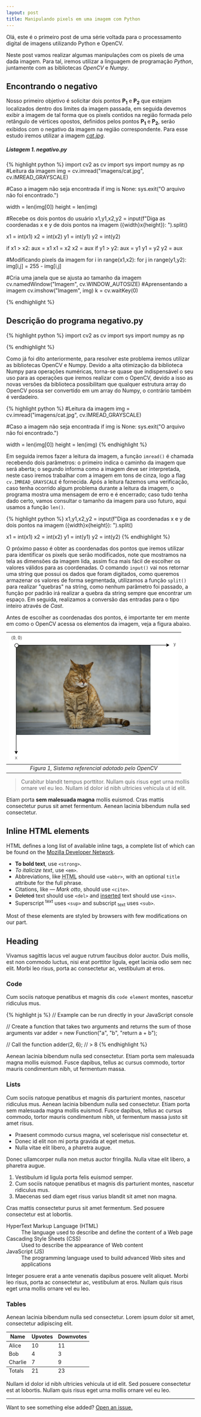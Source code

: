 ```yaml
---
layout: post
title: Manipulando pixels em uma imagem com Python
---
```



<div class="message">
  Olá, este é o primeiro post de uma série voltada para o processamento digital de imagens utilizando Python e OpenCV.
</div>

Neste post vamos realizar algumas manipulações com os pixels de uma dada imagem. Para tal, iremos utilizar a linguagem de programação *Python*, juntamente com as bibliotecas *OpenCV* e *Numpy*. 

## Encontrando o negativo

Nosso primeiro objetivo é solicitar dois pontos **P<sub>1</sub>** e **P<sub>2</sub>** que estejam localizados dentro dos limites da imagem passada, em seguida devemos exibir a imagem de tal forma que os pixels contidos na região formada pelo retângulo de vértices opostos, definidos pelos pontos **P<sub>1</sub>** e **P<sub>2</sub>**, serão exibidos com o negativo da imagem na região correspondente. Para esse estudo iremos utilizar a imagem <a href="https://raw.githubusercontent.com/lucasamds/lucasamds.github.io/main/public/images/cat.jpg" target="_blank">*cat.jpg*</a>.

##### Listagem 1. negativo.py
{% highlight python %}
import cv2 as cv
import sys
import numpy as np
#Leitura da imagem
img = cv.imread("imagens/cat.jpg", cv.IMREAD_GRAYSCALE)

#Caso a imagem não seja encontrada
if img is None:
    sys.exit("O arquivo não foi encontrado.")

width = len(img[0])
height = len(img)

#Recebe os dois pontos do usuário
x1,y1,x2,y2 = input(f"Diga as coordenadas x e y de dois pontos na imagem ({width}x{height}): ").split()

x1 = int(x1)
x2 = int(x2)
y1 = int(y1)
y2 = int(y2)

if x1 > x2:
    aux = x1
    x1 = x2
    x2 = aux
if y1 > y2:
    aux = y1
    y1 = y2
    y2 = aux

#Modificando pixels da imagem
for i in range(x1,x2):
    for j in range(y1,y2):
        img[i,j] = 255 - img[i,j]

#Cria uma janela que se ajusta ao tamanho da imagem
cv.namedWindow("Imagem", cv.WINDOW_AUTOSIZE)
#Aprensentando a imagem
cv.imshow("Imagem", img)
k = cv.waitKey(0)

{% endhighlight %}

## Descrição do programa negativo.py

{% highlight python %}
import cv2 as cv
import sys
import numpy as np

{% endhighlight %}

Como já foi dito anteriormente, para resolver este problema iremos utilizar as bibliotecas OpenCV e Numpy. Devido a alta otimização da biblioteca Numpy para operações numéricas, torna-se quase que indispensável o seu uso para as operações que iremos realizar com o OpenCV, devido a isso as novas versões da biblioteca possibilitam que qualquer estrutura array do OpenCV possa ser convertido em um array do Numpy, o contrário também é verdadeiro. 

{% highlight python %}
#Leitura da imagem
img = cv.imread("imagens/cat.jpg", cv.IMREAD_GRAYSCALE)

#Caso a imagem não seja encontrada
if img is None:
    sys.exit("O arquivo não foi encontrado.")

width = len(img[0])
height = len(img)
{% endhighlight %}

Em seguida iremos fazer a leitura da imagem, a função `imread()` é chamada recebendo dois parâmetros: o primeiro indica o caminho da imagem que será aberta; o segundo informa como a imagem deve ser interpretada, neste caso iremos trabalhar com a imagem em tons de cinza, logo a flag `cv.IMREAD_GRAYSCALE` é fornecida. Após a leitura fazemos uma verificação, caso tenha ocorrido algum problema durante a leitura da imagem, o programa mostra uma mensagem de erro e é encerrado; caso tudo tenha dado certo, vamos consultar o tamanho da imagem para uso futuro, aqui usamos a função `len()`.

{% highlight python %}
x1,y1,x2,y2 = input(f"Diga as coordenadas x e y de dois pontos na imagem ({width}x{height}): ").split()

x1 = int(x1)
x2 = int(x2)
y1 = int(y1)
y2 = int(y2)
{% endhighlight %}

O próximo passo é obter as coordenadas dos pontos que iremos utilizar para identificar os pixels que serão modificados, note que mostramos na tela as dimensões da imagem lida, assim fica mais fácil de escolher os valores válidos para as coordenadas. O comando `input()` vai nos retornar uma string que possui os dados que foram digitados, como queremos armazenar os valores de forma segmentada, utilizamos a função `split()` para realizar "quebras" na string, como nenhum parâmetro foi passado, a função por padrão irá realizar a quebra da string sempre que encontrar um espaço. Em seguida, realizamos a conversão das entradas para o tipo inteiro através de *Cast*.

Antes de escolher as coordenadas dos pontos, é importante ter em mente em como o OpenCV acessa os elementos da imagem, veja a figura abaixo.

|![eixos.png](https://raw.githubusercontent.com/lucasamds/lucasamds.github.io/main/public/images/eixos.png)|
|:-------:|
| *Figura 1, Sistema referencial adotado pelo OpenCV* |



> Curabitur blandit tempus porttitor. Nullam quis risus eget urna mollis ornare vel eu leo. Nullam id dolor id nibh ultricies vehicula ut id elit.


Etiam porta **sem malesuada magna** mollis euismod. Cras mattis consectetur purus sit amet fermentum. Aenean lacinia bibendum nulla sed consectetur.

## Inline HTML elements

HTML defines a long list of available inline tags, a complete list of which can be found on the [Mozilla Developer Network](https://developer.mozilla.org/en-US/docs/Web/HTML/Element).

- **To bold text**, use `<strong>`.
- *To italicize text*, use `<em>`.
- Abbreviations, like <abbr title="HyperText Markup Langage">HTML</abbr> should use `<abbr>`, with an optional `title` attribute for the full phrase.
- Citations, like <cite>&mdash; Mark otto</cite>, should use `<cite>`.
- <del>Deleted</del> text should use `<del>` and <ins>inserted</ins> text should use `<ins>`.
- Superscript <sup>text</sup> uses `<sup>` and subscript <sub>text</sub> uses `<sub>`.

Most of these elements are styled by browsers with few modifications on our part.

## Heading

Vivamus sagittis lacus vel augue rutrum faucibus dolor auctor. Duis mollis, est non commodo luctus, nisi erat porttitor ligula, eget lacinia odio sem nec elit. Morbi leo risus, porta ac consectetur ac, vestibulum at eros.

### Code

Cum sociis natoque penatibus et magnis dis `code element` montes, nascetur ridiculus mus.

{% highlight js %}
// Example can be run directly in your JavaScript console

// Create a function that takes two arguments and returns the sum of those arguments
var adder = new Function("a", "b", "return a + b");

// Call the function
adder(2, 6);
// > 8
{% endhighlight %}

Aenean lacinia bibendum nulla sed consectetur. Etiam porta sem malesuada magna mollis euismod. Fusce dapibus, tellus ac cursus commodo, tortor mauris condimentum nibh, ut fermentum massa.

### Lists

Cum sociis natoque penatibus et magnis dis parturient montes, nascetur ridiculus mus. Aenean lacinia bibendum nulla sed consectetur. Etiam porta sem malesuada magna mollis euismod. Fusce dapibus, tellus ac cursus commodo, tortor mauris condimentum nibh, ut fermentum massa justo sit amet risus.

* Praesent commodo cursus magna, vel scelerisque nisl consectetur et.
* Donec id elit non mi porta gravida at eget metus.
* Nulla vitae elit libero, a pharetra augue.

Donec ullamcorper nulla non metus auctor fringilla. Nulla vitae elit libero, a pharetra augue.

1. Vestibulum id ligula porta felis euismod semper.
2. Cum sociis natoque penatibus et magnis dis parturient montes, nascetur ridiculus mus.
3. Maecenas sed diam eget risus varius blandit sit amet non magna.

Cras mattis consectetur purus sit amet fermentum. Sed posuere consectetur est at lobortis.

<dl>
  <dt>HyperText Markup Language (HTML)</dt>
  <dd>The language used to describe and define the content of a Web page</dd>

  <dt>Cascading Style Sheets (CSS)</dt>
  <dd>Used to describe the appearance of Web content</dd>

  <dt>JavaScript (JS)</dt>
  <dd>The programming language used to build advanced Web sites and applications</dd>
</dl>

Integer posuere erat a ante venenatis dapibus posuere velit aliquet. Morbi leo risus, porta ac consectetur ac, vestibulum at eros. Nullam quis risus eget urna mollis ornare vel eu leo.

### Tables

Aenean lacinia bibendum nulla sed consectetur. Lorem ipsum dolor sit amet, consectetur adipiscing elit.

<table>
  <thead>
    <tr>
      <th>Name</th>
      <th>Upvotes</th>
      <th>Downvotes</th>
    </tr>
  </thead>
  <tfoot>
    <tr>
      <td>Totals</td>
      <td>21</td>
      <td>23</td>
    </tr>
  </tfoot>
  <tbody>
    <tr>
      <td>Alice</td>
      <td>10</td>
      <td>11</td>
    </tr>
    <tr>
      <td>Bob</td>
      <td>4</td>
      <td>3</td>
    </tr>
    <tr>
      <td>Charlie</td>
      <td>7</td>
      <td>9</td>
    </tr>
  </tbody>
</table>

Nullam id dolor id nibh ultricies vehicula ut id elit. Sed posuere consectetur est at lobortis. Nullam quis risus eget urna mollis ornare vel eu leo.

-----

Want to see something else added? <a href="https://github.com/poole/poole/issues/new">Open an issue.</a>
